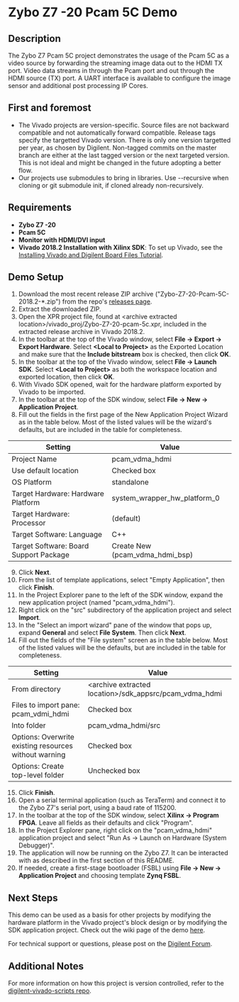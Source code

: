 Zybo Z7 -20 Pcam 5C Demo
====================

Description
-----------
 The Zybo Z7 Pcam 5C project demonstrates the usage of the Pcam 5C as a video source by forwarding the streaming image data out to the HDMI TX port. Video data streams in through the Pcam port and out through the HDMI source (TX) port. A UART interface is available to configure the image sensor and additional post processing IP Cores.

First and foremost
------------------
* The Vivado projects are version-specific. Source files are not backward compatible and not automatically forward compatible. Release tags specify the targetted Vivado version. There is only one version targetted per year, as chosen by Digilent. Non-tagged commits on the master branch are either at the last tagged version or the next targeted version. This is not ideal and might be changed in the future adopting a better flow.
* Our projects use submodules to bring in libraries. Use --recursive when cloning or git submodule init, if cloned already non-recursively.

Requirements
------------
* **Zybo Z7 -20**
* **Pcam 5C**
* **Monitor with HDMI/DVI input**
* **Vivado 2018.2 Installation with Xilinx SDK**: To set up Vivado, see the [Installing Vivado and Digilent Board Files Tutorial](https://reference.digilentinc.com/vivado/installing-vivado/start).

Demo Setup
----------

1. Download the most recent release ZIP archive ("Zybo-Z7-20-Pcam-5C-2018.2-*.zip") from the repo's [releases page](https://github.com/Digilent/Zybo-Z7-20-pcam-5c/releases).
2. Extract the downloaded ZIP.
3. Open the XPR project file, found at \<archive extracted location\>/vivado_proj/Zybo-Z7-20-pcam-5c.xpr, included in the extracted release archive in Vivado 2018.2.
4. In the toolbar at the top of the Vivado window, select **File -> Export -> Export Hardware**. Select **\<Local to Project\>** as the Exported Location and make sure that the **Include bitstream** box is checked, then click **OK**.
5. In the toolbar at the top of the Vivado window, select **File -> Launch SDK**. Select **\<Local to Project\>** as both the workspace location and exported location, then click **OK**.
6. With Vivado SDK opened, wait for the hardware platform exported by Vivado to be imported.
7. In the toolbar at the top of the SDK window, select **File -> New -> Application Project**.
8. Fill out the fields in the first page of the New Application Project Wizard as in the table below. Most of the listed values will be the wizard's defaults, but are included in the table for completeness.

| Setting                                 | Value                                     |
| --------------------------------------- | ----------------------------------------- |
| Project Name                            | pcam_vdma_hdmi                            |
| Use default location                    | Checked box                               |
| OS Platform                             | standalone                                |
| Target Hardware: Hardware Platform      | system_wrapper_hw_platform_0              |
| Target Hardware: Processor              | (default)                                 |
| Target Software: Language               | C++                                       |
| Target Software: Board Support Package  | Create New (pcam_vdma_hdmi_bsp)           |

9. Click **Next**.
10. From the list of template applications, select "Empty Application", then click **Finish**.
11. In the Project Explorer pane to the left of the SDK window, expand the new application project (named "pcam_vdma_hdmi").
12. Right click on the "src" subdirectory of the application project and select **Import**.
13. In the "Select an import wizard" pane of the window that pops up, expand **General** and select **File System**. Then click **Next**.
14. Fill out the fields of the "File system" screen as in the table below. Most of the listed values will be the defaults, but are included in the table for completeness.

| Setting                                                | Value                                                     |
| -                                                      | -                                                         |
| From directory                                         | \<archive extracted location\>/sdk_appsrc/pcam_vdma_hdmi  |
| Files to import pane: pcam_vdmi_hdmi                   | Checked box                                               |
| Into folder                                            | pcam_vdma_hdmi/src                                        |
| Options: Overwrite existing resources without warning  | Checked box                                               |
| Options: Create top-level folder                       | Unchecked box                                             |

15. Click **Finish**.
16. Open a serial terminal application (such as TeraTerm) and connect it to the Zybo Z7's serial port, using a baud rate of 115200.
17. In the toolbar at the top of the SDK window, select **Xilinx -> Program FPGA**. Leave all fields as their defaults and click "Program".
18. In the Project Explorer pane, right click on the "pcam_vdma_hdmi" application project and select "Run As -> Launch on Hardware (System Debugger)".
19. The application will now be running on the Zybo Z7. It can be interacted with as described in the first section of this README.
20. If needed, create a first-stage bootloader (FSBL) using **File -> New -> Application Project** and choosing template **Zynq FSBL**.

Next Steps
----------
This demo can be used as a basis for other projects by modifying the hardware platform in the Vivado project's block design or by modifying the SDK application project.
Check out the wiki page of the demo [here](https://reference.digilentinc.com/learn/programmable-logic/tutorials/zybo-z7-pcam-5c-demo/start).

For technical support or questions, please post on the [Digilent Forum](forum.digilentinc.com).

Additional Notes
----------------
For more information on how this project is version controlled, refer to the [digilent-vivado-scripts repo](https://github.com/digilent/digilent-vivado-scripts).
